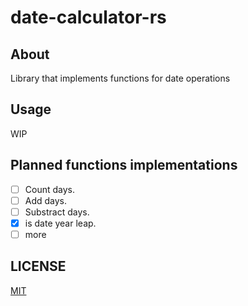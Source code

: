 # date-calculator-rs
## About
Library that implements functions for date operations

## Usage
WIP

## Planned functions implementations
- [ ] Count days.
- [ ] Add days.
- [ ] Substract days.
- [x] is date year leap.
- [ ] more

## LICENSE
[MIT](https://choosealicense.com/licenses/mit/)